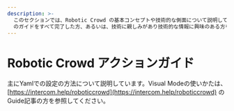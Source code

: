 ```yaml
---
description: >-
  このセクションでは、Robotic Crowd の基本コンセプトや技術的な側面について説明しています。想定する読者層は、Robotic Crowd
  のガイドをすべて完了した方、あるいは、技術に親しみがあり技術的な情報に興味のある方を想定しています。
---
```


# Robotic Crowd アクションガイド

主にYamlでの設定の方法について説明しています。Visual Modeの使いかたは、[https://intercom.help/roboticcrowd](https://intercom.help/roboticcrowd) のGuide記事の方を参照してください。


